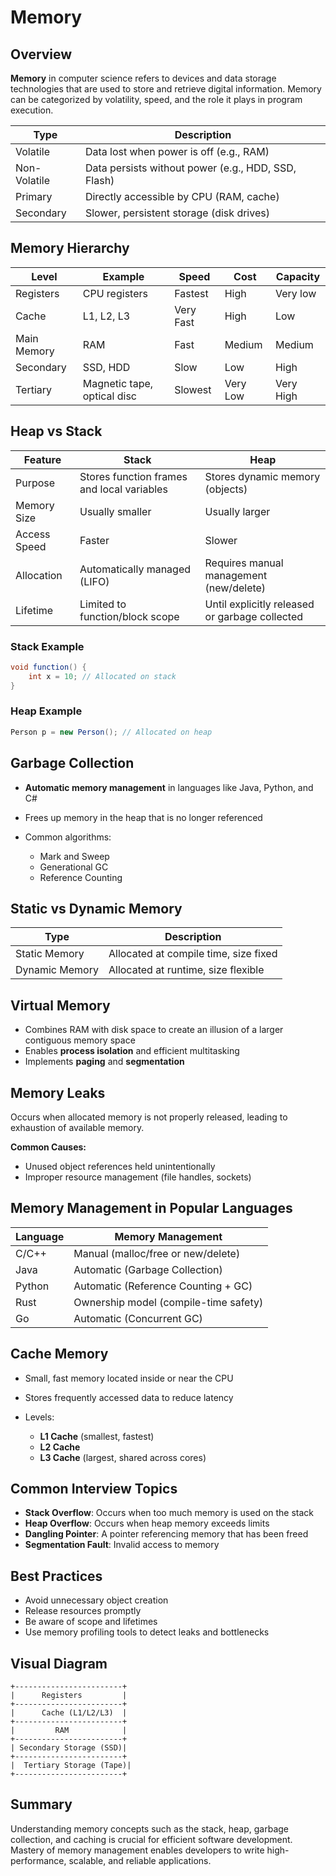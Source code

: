 # Memory

## Overview

**Memory** in computer science refers to devices and data storage technologies that are used to store and retrieve digital information. Memory can be categorized by volatility, speed, and the role it plays in program execution.

| Type         | Description                                         |
| ------------ | --------------------------------------------------- |
| Volatile     | Data lost when power is off (e.g., RAM)             |
| Non-Volatile | Data persists without power (e.g., HDD, SSD, Flash) |
| Primary      | Directly accessible by CPU (RAM, cache)             |
| Secondary    | Slower, persistent storage (disk drives)            |

## Memory Hierarchy

| Level       | Example                     | Speed     | Cost     | Capacity  |
| ----------- | --------------------------- | --------- | -------- | --------- |
| Registers   | CPU registers               | Fastest   | High     | Very low  |
| Cache       | L1, L2, L3                  | Very Fast | High     | Low       |
| Main Memory | RAM                         | Fast      | Medium   | Medium    |
| Secondary   | SSD, HDD                    | Slow      | Low      | High      |
| Tertiary    | Magnetic tape, optical disc | Slowest   | Very Low | Very High |

## Heap vs Stack

| Feature      | Stack                                      | Heap                                           |
| ------------ | ------------------------------------------ | ---------------------------------------------- |
| Purpose      | Stores function frames and local variables | Stores dynamic memory (objects)                |
| Memory Size  | Usually smaller                            | Usually larger                                 |
| Access Speed | Faster                                     | Slower                                         |
| Allocation   | Automatically managed (LIFO)               | Requires manual management (new/delete)        |
| Lifetime     | Limited to function/block scope            | Until explicitly released or garbage collected |

### Stack Example

```java
void function() {
    int x = 10; // Allocated on stack
}
```

### Heap Example

```java
Person p = new Person(); // Allocated on heap
```

## Garbage Collection

- **Automatic memory management** in languages like Java, Python, and C#
- Frees up memory in the heap that is no longer referenced
- Common algorithms:

  - Mark and Sweep
  - Generational GC
  - Reference Counting

## Static vs Dynamic Memory

| Type           | Description                           |
| -------------- | ------------------------------------- |
| Static Memory  | Allocated at compile time, size fixed |
| Dynamic Memory | Allocated at runtime, size flexible   |

## Virtual Memory

- Combines RAM with disk space to create an illusion of a larger contiguous memory space
- Enables **process isolation** and efficient multitasking
- Implements **paging** and **segmentation**

## Memory Leaks

Occurs when allocated memory is not properly released, leading to exhaustion of available memory.

**Common Causes:**

- Unused object references held unintentionally
- Improper resource management (file handles, sockets)

## Memory Management in Popular Languages

| Language | Memory Management                     |
| -------- | ------------------------------------- |
| C/C++    | Manual (malloc/free or new/delete)    |
| Java     | Automatic (Garbage Collection)        |
| Python   | Automatic (Reference Counting + GC)   |
| Rust     | Ownership model (compile-time safety) |
| Go       | Automatic (Concurrent GC)             |

## Cache Memory

- Small, fast memory located inside or near the CPU
- Stores frequently accessed data to reduce latency
- Levels:

  - **L1 Cache** (smallest, fastest)
  - **L2 Cache**
  - **L3 Cache** (largest, shared across cores)

## Common Interview Topics

- **Stack Overflow**: Occurs when too much memory is used on the stack
- **Heap Overflow**: Occurs when heap memory exceeds limits
- **Dangling Pointer**: A pointer referencing memory that has been freed
- **Segmentation Fault**: Invalid access to memory

## Best Practices

- Avoid unnecessary object creation
- Release resources promptly
- Be aware of scope and lifetimes
- Use memory profiling tools to detect leaks and bottlenecks

## Visual Diagram

```plaintext
+------------------------+
|      Registers         |
+------------------------+
|      Cache (L1/L2/L3)  |
+------------------------+
|         RAM            |
+------------------------+
| Secondary Storage (SSD)|
+------------------------+
|  Tertiary Storage (Tape)|
+------------------------+
```

## Summary

Understanding memory concepts such as the stack, heap, garbage collection, and caching is crucial for efficient software development. Mastery of memory management enables developers to write high-performance, scalable, and reliable applications.
